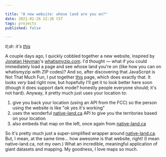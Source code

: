 ```yaml
---

title: "A new website: whose land are you on?"
date: 2021-02-26 22:26 CST
tags: projects
published: false

---
```


*tl;dr: it's [this](http://jltml.me/whose-land-is-it)*

A couple days ago, I quickly cobbled together a new website, inspired by [Jonatan Heyman](https://heyman.info)'s [whatismyzip.com](https://whatismyzip.com). I'd thought — what if you could immediately load a page and see whose land you're on (like how you can on whatismyzip with ZIP codes)? And so, after discovering that JavaScript is Not That Much Fun, I put together [this](http://jltml.me/whose-land-is-it) page, which does exactly that. It looks *very* bad right now, but hopefully I'll get it to look better here soon (though it does support dark mode? honestly people everyone should; it's not hard). Anyway, it pretty much just uses your location to:

1. give you back your location (using an API from the FCC) so the person using the website is like "ok yes it's working"
2. uses the wonderful [native-land.ca](https://native-land.ca) API to give you the territories based on your location
3. also embeds that map on the left, once again from [native-land.ca](https://native-land.ca)

So it's pretty much just a super-simplified wrapper around [native-land.ca](https://native-land.ca). But, I mean, at the same time… how awesome is that website, right! (I mean native-land.ca, not my own.) What an incredible, meaningful application of giant datasets and mapping. My goodness, I love maps so much.
